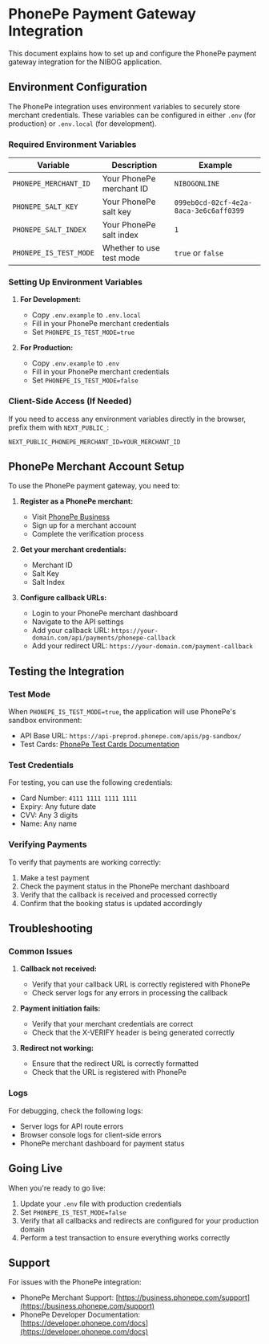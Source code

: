 # PhonePe Payment Gateway Integration

This document explains how to set up and configure the PhonePe payment gateway integration for the NIBOG application.

## Environment Configuration

The PhonePe integration uses environment variables to securely store merchant credentials. These variables can be configured in either `.env` (for production) or `.env.local` (for development).

### Required Environment Variables

| Variable | Description | Example |
|----------|-------------|---------|
| `PHONEPE_MERCHANT_ID` | Your PhonePe merchant ID | `NIBOGONLINE` |
| `PHONEPE_SALT_KEY` | Your PhonePe salt key | `099eb0cd-02cf-4e2a-8aca-3e6c6aff0399` |
| `PHONEPE_SALT_INDEX` | Your PhonePe salt index | `1` |
| `PHONEPE_IS_TEST_MODE` | Whether to use test mode | `true` or `false` |

### Setting Up Environment Variables

1. **For Development:**
   - Copy `.env.example` to `.env.local`
   - Fill in your PhonePe merchant credentials
   - Set `PHONEPE_IS_TEST_MODE=true`

2. **For Production:**
   - Copy `.env.example` to `.env`
   - Fill in your PhonePe merchant credentials
   - Set `PHONEPE_IS_TEST_MODE=false`

### Client-Side Access (If Needed)

If you need to access any environment variables directly in the browser, prefix them with `NEXT_PUBLIC_`:

```
NEXT_PUBLIC_PHONEPE_MERCHANT_ID=YOUR_MERCHANT_ID
```

## PhonePe Merchant Account Setup

To use the PhonePe payment gateway, you need to:

1. **Register as a PhonePe merchant:**
   - Visit [PhonePe Business](https://business.phonepe.com/)
   - Sign up for a merchant account
   - Complete the verification process

2. **Get your merchant credentials:**
   - Merchant ID
   - Salt Key
   - Salt Index

3. **Configure callback URLs:**
   - Login to your PhonePe merchant dashboard
   - Navigate to the API settings
   - Add your callback URL: `https://your-domain.com/api/payments/phonepe-callback`
   - Add your redirect URL: `https://your-domain.com/payment-callback`

## Testing the Integration

### Test Mode

When `PHONEPE_IS_TEST_MODE=true`, the application will use PhonePe's sandbox environment:

- API Base URL: `https://api-preprod.phonepe.com/apis/pg-sandbox/`
- Test Cards: [PhonePe Test Cards Documentation](https://developer.phonepe.com/docs/test-cards)

### Test Credentials

For testing, you can use the following credentials:

- Card Number: `4111 1111 1111 1111`
- Expiry: Any future date
- CVV: Any 3 digits
- Name: Any name

### Verifying Payments

To verify that payments are working correctly:

1. Make a test payment
2. Check the payment status in the PhonePe merchant dashboard
3. Verify that the callback is received and processed correctly
4. Confirm that the booking status is updated accordingly

## Troubleshooting

### Common Issues

1. **Callback not received:**
   - Verify that your callback URL is correctly registered with PhonePe
   - Check server logs for any errors in processing the callback

2. **Payment initiation fails:**
   - Verify that your merchant credentials are correct
   - Check that the X-VERIFY header is being generated correctly

3. **Redirect not working:**
   - Ensure that the redirect URL is correctly formatted
   - Check that the URL is registered with PhonePe

### Logs

For debugging, check the following logs:

- Server logs for API route errors
- Browser console logs for client-side errors
- PhonePe merchant dashboard for payment status

## Going Live

When you're ready to go live:

1. Update your `.env` file with production credentials
2. Set `PHONEPE_IS_TEST_MODE=false`
3. Verify that all callbacks and redirects are configured for your production domain
4. Perform a test transaction to ensure everything works correctly

## Support

For issues with the PhonePe integration:

- PhonePe Merchant Support: [https://business.phonepe.com/support](https://business.phonepe.com/support)
- PhonePe Developer Documentation: [https://developer.phonepe.com/docs](https://developer.phonepe.com/docs)
